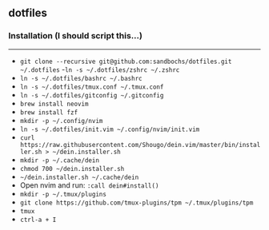 dotfiles
----------------

### Installation (I should script this...)
----------------

- `git clone --recursive git@github.com:sandbochs/dotfiles.git ~/.dotfiles`
-`ln -s ~/.dotfiles/zshrc ~/.zshrc`
- `ln -s ~/.dotfiles/bashrc ~/.bashrc`
- `ln -s ~/.dotfiles/tmux.conf ~/.tmux.conf`
- `ln -s ~/.dotfiles/gitconfig ~/.gitconfig`
- `brew install neovim`
- `brew install fzf`
- `mkdir -p ~/.config/nvim`
- `ln -s ~/.dotfiles/init.vim ~/.config/nvim/init.vim`
- `curl https://raw.githubusercontent.com/Shougo/dein.vim/master/bin/installer.sh > ~/dein.installer.sh`
- `mkdir -p ~/.cache/dein`
- `chmod 700 ~/dein.installer.sh`
- `~/dein.installer.sh ~/.cache/dein`
- Open nvim and run: `:call dein#install()`
- `mkdir -p ~/.tmux/plugins`
- `git clone https://github.com/tmux-plugins/tpm ~/.tmux/plugins/tpm`
- `tmux`
- `ctrl-a + I`
